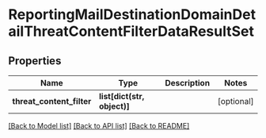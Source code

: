 # ReportingMailDestinationDomainDetailThreatContentFilterDataResultSet

## Properties
Name | Type | Description | Notes
------------ | ------------- | ------------- | -------------
**threat_content_filter** | **list[dict(str, object)]** |  | [optional] 

[[Back to Model list]](../README.md#documentation-for-models) [[Back to API list]](../README.md#documentation-for-api-endpoints) [[Back to README]](../README.md)

